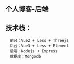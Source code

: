个人博客-后端
---------------------------
技术栈：
---------------------------
      前台：Vue2 + Less + Threejs
      后台：Vue3 + Less + Element
      后端：Nodejs + Express
      数据库：Mongodb
